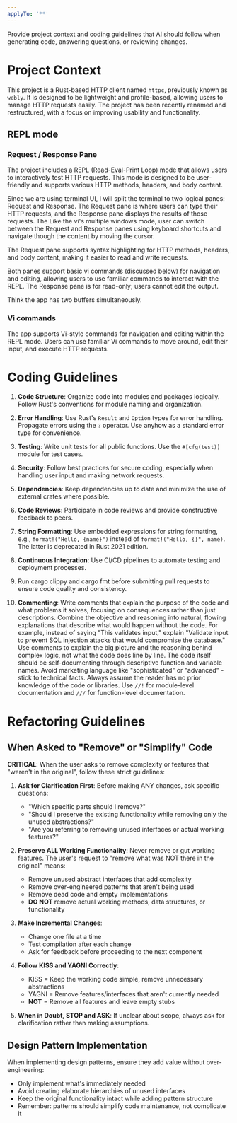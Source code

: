 ```yaml
---
applyTo: '**'
---
```

Provide project context and coding guidelines that AI should follow when generating code, answering questions, or reviewing changes.

# Project Context

This project is a Rust-based HTTP client named `httpc`, previously known as `webly`. It is designed to be lightweight and profile-based, allowing users to manage HTTP requests easily. The project has been recently renamed and restructured, with a focus on improving usability and functionality.

## REPL mode

### Request / Response Pane

The project includes a REPL (Read-Eval-Print Loop) mode that allows users to interactively test HTTP requests. This mode is designed to be user-friendly and supports various HTTP methods, headers, and body content.

Since we are using terminal UI, I will split the terminal to two logical panes: Request and Response. The Request pane is where users can type their HTTP requests, and the Response pane displays the results of those requests. The Like the vi's multiple windows mode, user can switch between the Request and Response panes using keyboard shortcuts and navigate though the content by moving the cursor. 

The Request pane supports syntax highlighting for HTTP methods, headers, and body content, making it easier to read and write requests.

Both panes support basic vi commands (discussed below) for navigation and editing, allowing users to use familiar commands to interact with the REPL. The Response pane is for read-only; users cannot edit the output.

Think the app has two buffers simultaneously.

### Vi commands

The app supports Vi-style commands for navigation and editing within the REPL mode. Users can use familiar Vi commands to move around, edit their input, and execute HTTP requests.

# Coding Guidelines

1. **Code Structure**: Organize code into modules and packages logically. Follow Rust's conventions for module naming and organization.

2. **Error Handling**: Use Rust's `Result` and `Option` types for error handling. Propagate errors using the `?` operator. Use anyhow as a standard error type for convenience.

3. **Testing**: Write unit tests for all public functions. Use the `#[cfg(test)]` module for test cases.

4. **Security**: Follow best practices for secure coding, especially when handling user input and making network requests.

5. **Dependencies**: Keep dependencies up to date and minimize the use of external crates where possible.

6. **Code Reviews**: Participate in code reviews and provide constructive feedback to peers.

7. **String Formatting**: Use embedded expressions for string formatting, e.g., `format!("Hello, {name}")` instead of `format!("Hello, {}", name)`. The latter is deprecated in Rust 2021 edition.

8. **Continuous Integration**: Use CI/CD pipelines to automate testing and deployment processes.

9. Run cargo clippy and cargo fmt before submitting pull requests to ensure code quality and consistency.

10. **Commenting**: Write comments that explain the purpose of the code and what problems it solves, focusing on consequences rather than just descriptions. Combine the objective and reasoning into natural, flowing explanations that describe what would happen without the code. For example, instead of saying "This validates input," explain "Validate input to prevent SQL injection attacks that would compromise the database." Use comments to explain the big picture and the reasoning behind complex logic, not what the code does line by line. The code itself should be self-documenting through descriptive function and variable names. Avoid marketing language like "sophisticated" or "advanced" - stick to technical facts. Always assume the reader has no prior knowledge of the code or libraries. Use `//!` for module-level documentation and `///` for function-level documentation.

# Refactoring Guidelines

## When Asked to "Remove" or "Simplify" Code

**CRITICAL**: When the user asks to remove complexity or features that "weren't in the original", follow these strict guidelines:

1. **Ask for Clarification First**: Before making ANY changes, ask specific questions:
   - "Which specific parts should I remove?"
   - "Should I preserve the existing functionality while removing only the unused abstractions?"
   - "Are you referring to removing unused interfaces or actual working features?"

2. **Preserve ALL Working Functionality**: Never remove or gut working features. The user's request to "remove what was NOT there in the original" means:
   - Remove unused abstract interfaces that add complexity
   - Remove over-engineered patterns that aren't being used
   - Remove dead code and empty implementations
   - **DO NOT** remove actual working methods, data structures, or functionality

3. **Make Incremental Changes**: 
   - Change one file at a time
   - Test compilation after each change
   - Ask for feedback before proceeding to the next component

4. **Follow KISS and YAGNI Correctly**:
   - KISS = Keep the working code simple, remove unnecessary abstractions
   - YAGNI = Remove features/interfaces that aren't currently needed
   - **NOT** = Remove all features and leave empty stubs

5. **When in Doubt, STOP and ASK**: If unclear about scope, always ask for clarification rather than making assumptions.

## Design Pattern Implementation

When implementing design patterns, ensure they add value without over-engineering:
- Only implement what's immediately needed
- Avoid creating elaborate hierarchies of unused interfaces
- Keep the original functionality intact while adding pattern structure
- Remember: patterns should simplify code maintenance, not complicate it